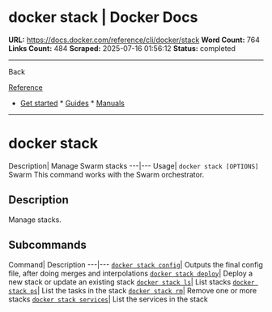# docker stack | Docker Docs

**URL:** https://docs.docker.com/reference/cli/docker/stack
**Word Count:** 764
**Links Count:** 484
**Scraped:** 2025-07-16 01:56:12
**Status:** completed

---

Back

[Reference](https://docs.docker.com/reference/)

  * [Get started](https://docs.docker.com/get-started/)   * [Guides](https://docs.docker.com/guides/)   * [Manuals](https://docs.docker.com/manuals/)

* * *

# docker stack

Description| Manage Swarm stacks   ---|---   Usage| `docker stack [OPTIONS]`      Swarm This command works with the Swarm orchestrator.

## Description

Manage stacks.

## Subcommands

Command| Description   ---|---   [`docker stack config`](https://docs.docker.com/reference/cli/docker/stack/config/)| Outputs the final config file, after doing merges and interpolations   [`docker stack deploy`](https://docs.docker.com/reference/cli/docker/stack/deploy/)| Deploy a new stack or update an existing stack   [`docker stack ls`](https://docs.docker.com/reference/cli/docker/stack/ls/)| List stacks   [`docker stack ps`](https://docs.docker.com/reference/cli/docker/stack/ps/)| List the tasks in the stack   [`docker stack rm`](https://docs.docker.com/reference/cli/docker/stack/rm/)| Remove one or more stacks   [`docker stack services`](https://docs.docker.com/reference/cli/docker/stack/services/)| List the services in the stack